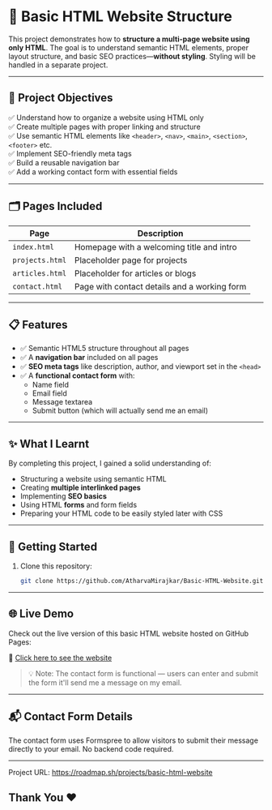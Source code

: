 # 🧱 Basic HTML Website Structure

This project demonstrates how to **structure a multi-page website using only HTML**. The goal is to understand semantic HTML elements, proper layout structure, and basic SEO practices—**without styling**. Styling will be handled in a separate project.

---

## 📌 Project Objectives

✅ Understand how to organize a website using HTML only  
✅ Create multiple pages with proper linking and structure  
✅ Use semantic HTML elements like `<header>`, `<nav>`, `<main>`, `<section>`, `<footer>` etc.  
✅ Implement SEO-friendly meta tags  
✅ Build a reusable navigation bar  
✅ Add a working contact form with essential fields

---

## 🗂️ Pages Included

| Page           | Description                                      |
|----------------|--------------------------------------------------|
| `index.html`   | Homepage with a welcoming title and intro        |
| `projects.html`| Placeholder page for projects                    |
| `articles.html`| Placeholder for articles or blogs                |
| `contact.html` | Page with contact details and a working form     |

---

## 📋 Features

- ✅ Semantic HTML5 structure throughout all pages  
- ✅ A **navigation bar** included on all pages  
- ✅ **SEO meta tags** like description, author, and viewport set in the `<head>`  
- ✅ A **functional contact form** with:
  - Name field
  - Email field
  - Message textarea
  - Submit button (which will actually send me an email)

---

## ✨ What I Learnt

By completing this project, I gained a solid understanding of:

- Structuring a website using semantic HTML  
- Creating **multiple interlinked pages**  
- Implementing **SEO basics**  
- Using HTML **forms** and form fields  
- Preparing your HTML code to be easily styled later with CSS

---

## 📂 Getting Started

1. Clone this repository:
   ```bash
   git clone https://github.com/AtharvaMirajkar/Basic-HTML-Website.git
   ```

---

## 🌐 Live Demo
Check out the live version of this basic HTML website hosted on GitHub Pages:

🔗 [Click here to see the website](https://atharvamirajkar.github.io/Basic-HTML-Website/index.html)

> 💡 Note: The contact form is functional — users can enter and submit the form it'll send me a message on my email.
>

---

## 📬 Contact Form Details
The contact form uses Formspree to allow visitors to submit their message directly to your email. No backend code required.


---
Project URL: https://roadmap.sh/projects/basic-html-website
## Thank You ❤️
